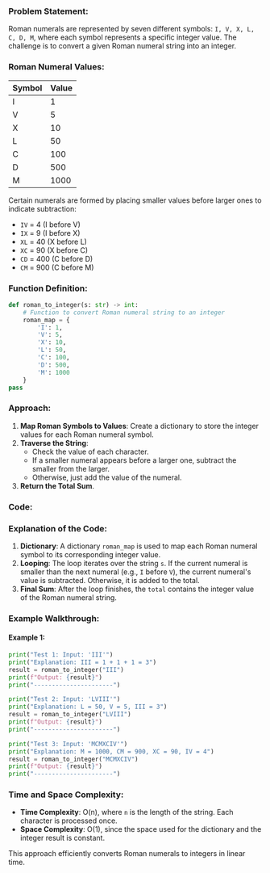 ### Problem Statement:
Roman numerals are represented by seven different symbols: `I, V, X, L, C, D, M`, where each symbol represents a specific integer value. The challenge is to convert a given Roman numeral string into an integer.

### Roman Numeral Values:
| Symbol | Value |
|--------|-------|
| I      | 1     |
| V      | 5     |
| X      | 10    |
| L      | 50    |
| C      | 100   |
| D      | 500   |
| M      | 1000  |

Certain numerals are formed by placing smaller values before larger ones to indicate subtraction:
- `IV` = 4 (I before V)
- `IX` = 9 (I before X)
- `XL` = 40 (X before L)
- `XC` = 90 (X before C)
- `CD` = 400 (C before D)
- `CM` = 900 (C before M)

### Function Definition:
```python
def roman_to_integer(s: str) -> int:
    # Function to convert Roman numeral string to an integer
    roman_map = {
        'I': 1,
        'V': 5,
        'X': 10,
        'L': 50,
        'C': 100,
        'D': 500,
        'M': 1000
    }
pass

```

### Approach:
1. **Map Roman Symbols to Values**: Create a dictionary to store the integer values for each Roman numeral symbol.
2. **Traverse the String**:
   - Check the value of each character.
   - If a smaller numeral appears before a larger one, subtract the smaller from the larger.
   - Otherwise, just add the value of the numeral.
3. **Return the Total Sum**.

### Code:


### Explanation of the Code:
1. **Dictionary**: A dictionary `roman_map` is used to map each Roman numeral symbol to its corresponding integer value.
2. **Looping**: The loop iterates over the string `s`. If the current numeral is smaller than the next numeral (e.g., `I` before `V`), the current numeral's value is subtracted. Otherwise, it is added to the total.
3. **Final Sum**: After the loop finishes, the `total` contains the integer value of the Roman numeral string.

### Example Walkthrough:

#### Example 1:
```python
print("Test 1: Input: 'III'")
print("Explanation: III = 1 + 1 + 1 = 3")
result = roman_to_integer("III")
print(f"Output: {result}")
print("----------------------")

print("Test 2: Input: 'LVIII'")
print("Explanation: L = 50, V = 5, III = 3")
result = roman_to_integer("LVIII")
print(f"Output: {result}")
print("----------------------")

print("Test 3: Input: 'MCMXCIV'")
print("Explanation: M = 1000, CM = 900, XC = 90, IV = 4")
result = roman_to_integer("MCMXCIV")
print(f"Output: {result}")
print("----------------------")

```

### Time and Space Complexity:
- **Time Complexity**: O(n), where `n` is the length of the string. Each character is processed once.
- **Space Complexity**: O(1), since the space used for the dictionary and the integer result is constant.

This approach efficiently converts Roman numerals to integers in linear time.
